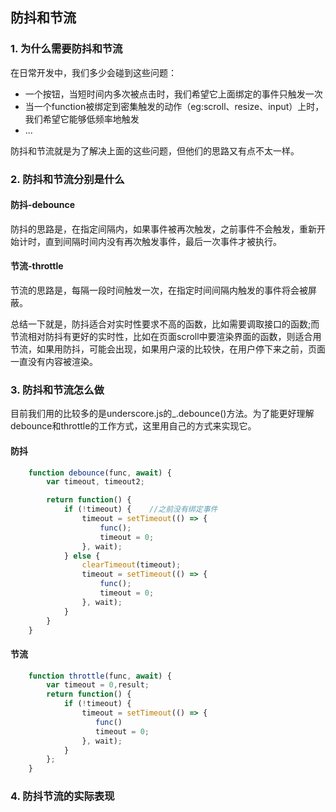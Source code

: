 ## 防抖和节流

### 1. 为什么需要防抖和节流
在日常开发中，我们多少会碰到这些问题：  
 - 一个按钮，当短时间内多次被点击时，我们希望它上面绑定的事件只触发一次
 - 当一个function被绑定到密集触发的动作（eg:scroll、resize、input）上时，我们希望它能够低频率地触发
 - ...

防抖和节流就是为了解决上面的这些问题，但他们的思路又有点不太一样。

### 2. 防抖和节流分别是什么

#### 防抖-debounce
防抖的思路是，在指定间隔内，如果事件被再次触发，之前事件不会触发，重新开始计时，直到间隔时间内没有再次触发事件，最后一次事件才被执行。

#### 节流-throttle
节流的思路是，每隔一段时间触发一次，在指定时间间隔内触发的事件将会被屏蔽。

总结一下就是，防抖适合对实时性要求不高的函数，比如需要调取接口的函数;而节流相对防抖有更好的实时性，比如在页面scroll中要渲染界面的函数，则适合用节流，如果用防抖，可能会出现，如果用户滚的比较快，在用户停下来之前，页面一直没有内容被渲染。

### 3. 防抖和节流怎么做
目前我们用的比较多的是underscore.js的_.debounce()方法。为了能更好理解debounce和throttle的工作方式，这里用自己的方式来实现它。

#### 防抖
``` javascript
    function debounce(func, await) {
        var timeout, timeout2;

        return function() {
            if (!timeout) {    //之前没有绑定事件
                timeout = setTimeout(() => {
                    func();
                    timeout = 0;
                }, wait);
            } else {
                clearTimeout(timeout);
                timeout = setTimeout(() => {
                    func();
                    timeout = 0;
                }, wait);
            }
        }
    }
```


#### 节流

```javascript
    function throttle(func, await) {
        var timeout = 0,result;
        return function() {
            if (!timeout) {
                timeout = setTimeout(() => {
                   func() 
                   timeout = 0;
                }, wait);
            }
        };
    }
```

### 4. 防抖节流的实际表现
